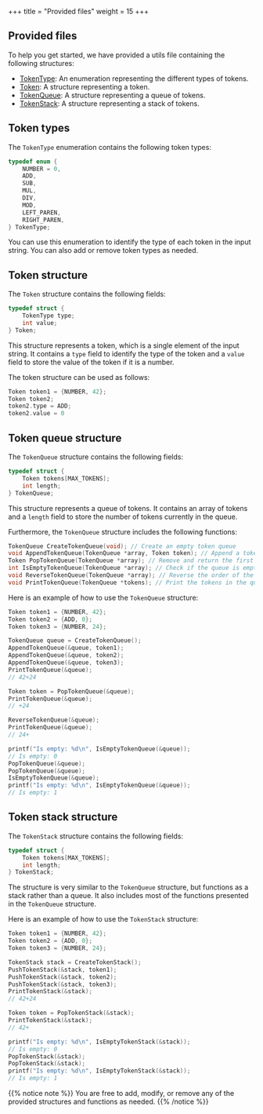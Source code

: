 +++
title = "Provided files"
weight = 15
+++

## Provided files

To help you get started, we have provided a utils file containing the following structures:

- [TokenType](#token-types): An enumeration representing the different types of tokens.
- [Token](#token-structure): A structure representing a token.
- [TokenQueue](#token-queue-structure): A structure representing a queue of tokens.
- [TokenStack](#token-stack-structure): A structure representing a stack of tokens.

## Token types

The `TokenType` enumeration contains the following token types:

```c
typedef enum {
    NUMBER = 0,
    ADD,
    SUB,
    MUL,
    DIV,
    MOD,
    LEFT_PAREN,
    RIGHT_PAREN,
} TokenType;
```

You can use this enumeration to identify the type of each token in the input string. You can also add or remove token
types as needed.

## Token structure

The `Token` structure contains the following fields:

```c
typedef struct {
    TokenType type;
    int value;
} Token;
```

This structure represents a token, which is a single element of the input string. It contains a `type` field to identify
the type of the token and a `value` field to store the value of the token if it is a number.

The token structure can be used as follows:

```c
Token token1 = {NUMBER, 42};
Token token2;
token2.type = ADD;
token2.value = 0
```

## Token queue structure

The `TokenQueue` structure contains the following fields:

```c
typedef struct {
    Token tokens[MAX_TOKENS];
    int length;
} TokenQueue;
```

This structure represents a queue of tokens. It contains an array of tokens and a `length` field to store the number of
tokens currently in the queue.

Furthermore, the `TokenQueue` structure includes the following functions:

```c
TokenQueue CreateTokenQueue(void); // Create an empty token queue
void AppendTokenQueue(TokenQueue *array, Token token); // Append a token to the end of the queue
Token PopTokenQueue(TokenQueue *array); // Remove and return the first token in the queue
int IsEmptyTokenQueue(TokenQueue *array); // Check if the queue is empty
void ReverseTokenQueue(TokenQueue *array); // Reverse the order of the tokens in the queue
void PrintTokenQueue(TokenQueue *tokens); // Print the tokens in the queue
```

Here is an example of how to use the `TokenQueue` structure:

```c
Token token1 = {NUMBER, 42};
Token token2 = {ADD, 0};
Token token3 = {NUMBER, 24};

TokenQueue queue = CreateTokenQueue();
AppendTokenQueue(&queue, token1);
AppendTokenQueue(&queue, token2);
AppendTokenQueue(&queue, token3);
PrintTokenQueue(&queue);
// 42+24

Token token = PopTokenQueue(&queue);
PrintTokenQueue(&queue);
// +24

ReverseTokenQueue(&queue);
PrintTokenQueue(&queue);
// 24+

printf("Is empty: %d\n", IsEmptyTokenQueue(&queue));
// Is empty: 0
PopTokenQueue(&queue);
PopTokenQueue(&queue);
IsEmptyTokenQueue(&queue);
printf("Is empty: %d\n", IsEmptyTokenQueue(&queue));
// Is empty: 1
```

## Token stack structure

The `TokenStack` structure contains the following fields:

```c
typedef struct {
    Token tokens[MAX_TOKENS];
    int length;
} TokenStack;
```

The structure is very similar to the `TokenQueue` structure, but functions as a stack rather than a queue. It also
includes most of the functions presented in the `TokenQueue` structure.

Here is an example of how to use the `TokenStack` structure:

```c
Token token1 = {NUMBER, 42};
Token token2 = {ADD, 0};
Token token3 = {NUMBER, 24};

TokenStack stack = CreateTokenStack();
PushTokenStack(&stack, token1);
PushTokenStack(&stack, token2);
PushTokenStack(&stack, token3);
PrintTokenStack(&stack);
// 42+24

Token token = PopTokenStack(&stack);
PrintTokenStack(&stack);
// 42+

printf("Is empty: %d\n", IsEmptyTokenStack(&stack));
// Is empty: 0
PopTokenStack(&stack);
PopTokenStack(&stack);
printf("Is empty: %d\n", IsEmptyTokenStack(&stack));
// Is empty: 1
```

{{% notice note %}}
You are free to add, modify, or remove any of the provided structures and functions as needed.
{{% /notice %}}
